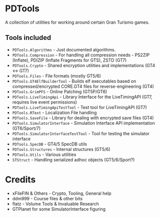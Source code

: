 # PDTools
A collection of utilities for working around certain Gran Turismo games.

## Tools included
* `PDTools.Algorithms` - Just documented algorithms.
* `PDTools.Compression` - For handling all compression needs - PS2ZIP (Inflate), PDIZIP (Inflate Fragments for GTS), ZSTD (GT7)
* `PDTools.Crypto` - Shared encryption utilities and implementations (GT4 <-> GT7)
* `PDTools.Files` - File formats (mostly GT5/6)
* `PDTools.GT4ElfBuilderTool` - Builds elf executables based on compressed/encrypted CORE.GT4 files for reverse-engineering (GT4)
* `PDTools.GrimPFS` - Online Patching (GT5P/GT6)
* `PDTools.LiveTimingApi` - Library Interface for the LiveTimingAPI (GT7, requires live event permissions)
* `PDTools.LiveTimingApiTestTool` - Test tool for LiveTimingAPI (GT7)
* `PDTools.RText` - Localization File handling
* `PDTools.SaveFile` - Library for dealing with encrypted save files (GT4)
* `PDTools.SimulatorInterface` - Simulation Interface API implementation (GT6/Sport/7)
* `PDTools.SimulatorInterfaceTestTool` - Tool for testing the simulator interface
* `PDTools.SpecDB` - GT4/5 SpecDB utils
* `PDTools.Structures` - Internal structures (GT5/6)
* `PDTools.Utils` - Various utilities
* `STStruct` - Handling serialized adhoc objects (GT5/6/Sport?)

# Credits
* xFileFIN & Others - Crypto, Tooling, General help
* ddm999 - Course files & other bits
* flatz - Volume Tools & Invaluable Research
* GTPlanet for some SimulatorInterface figuring
